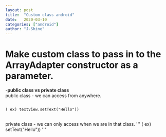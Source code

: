 ```yaml
---
layout: post
title:  "Custom class android"
date:   2020-03-10
categories: ["android"]
author: "J-Shine"
---
```


# Make custom class to pass in to the ArrayAdapter constructor as a parameter.

-**public class vs private class**   
public class - we can access from anywhere. 
<pre>
<code>
( ex) textView.setText("Hello"))
</code>
</pre>
private class - we can only access when we are in that class. 
'''
( ex) setText("Hello"))
'''

